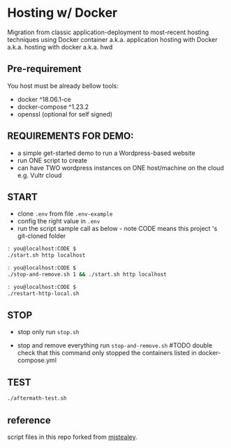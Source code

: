 # Hosting w/ Docker
Migration from classic application-deployment to most-recent hosting techniques using Docker container
a.k.a. application hosting with Docker
a.k.a. hosting with docker 
a.k.a. hwd

## Pre-requirement
You host must be already bellow tools:
- docker ^18.06.1-ce
- docker-compose ^1.23.2
- openssl (optional for self signed)

## REQUIREMENTS FOR DEMO:
- a simple get-started demo to run a Wordpress-based website
- run ONE script to create
- can have TWO wordpress instances on ONE host/machine on the cloud e.g. Vultr cloud

## START
- clone `.env` from file `.env-example`
- config the right value in `.env`
- run the script 
  sample call as below - note CODE means this project 's git-cloned folder
```bash
: you@localhost:CODE $
./start.sh http localhost

: you@localhost:CODE $
./stop-and-remove.sh 1 && ./start.sh http localhost

: you@localhost:CODE $
./restart-http-local.sh
```


## STOP
- stop only 
  run `stop.sh`

- stop and remove everything
  run `stop-and-remove.sh` #TODO double check that this command only stopped the containers listed in docker-compose.yml


## TEST
```bash
./aftermath-test.sh
```


## reference
script files in this repo forked from [mjstealey](https://github.com/mjstealey/wordpress-nginx-docker).
